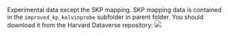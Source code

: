 Experimental data except the SKP mapping. SKP mapping data is
contained in the `improved_kp_kelvinprobe` subfolder in parent folder.
You should download it from the Harvard Dataverse repository: [![](<https://img.shields.io/badge/Dataverse DOI-10.7910/DVN/ZOFDKM-orange>)](https://www.doi.org/10.7910/DVN/ZOFDKM)